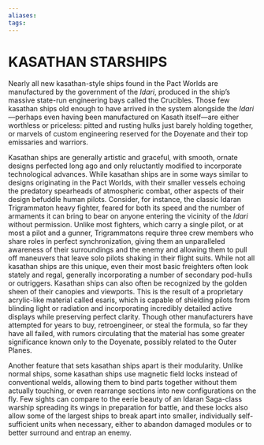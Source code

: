 ```yaml
---
aliases: 
tags: 
---
```

# KASATHAN STARSHIPS
Nearly all new kasathan-style ships found in the Pact Worlds are manufactured by the government of the _Idari_, produced in the ship’s massive state-run engineering bays called the Crucibles. Those few kasathan ships old enough to have arrived in the system alongside the _Idari_—perhaps even having been manufactured on Kasath itself—are either worthless or priceless: pitted and rusting hulks just barely holding together, or marvels of custom engineering reserved for the Doyenate and their top emissaries and warriors.  
  
Kasathan ships are generally artistic and graceful, with smooth, ornate designs perfected long ago and only reluctantly modified to incorporate technological advances. While kasathan ships are in some ways similar to designs originating in the Pact Worlds, with their smaller vessels echoing the predatory spearheads of atmospheric combat, other aspects of their design befuddle human pilots. Consider, for instance, the classic Idaran Trigrammaton heavy fighter, feared for both its speed and the number of armaments it can bring to bear on anyone entering the vicinity of the _Idari_ without permission. Unlike most fighters, which carry a single pilot, or at most a pilot and a gunner, Trigrammatons require three crew members who share roles in perfect synchronization, giving them an unparalleled awareness of their surroundings and the enemy and allowing them to pull off maneuvers that leave solo pilots shaking in their flight suits. While not all kasathan ships are this unique, even their most basic freighters often look stately and regal, generally incorporating a number of secondary pod-hulls or outriggers. Kasathan ships can also often be recognized by the golden sheen of their canopies and viewports. This is the result of a proprietary acrylic-like material called esaris, which is capable of shielding pilots from blinding light or radiation and incorporating incredibly detailed active displays while preserving perfect clarity. Though other manufacturers have attempted for years to buy, retroengineer, or steal the formula, so far they have all failed, with rumors circulating that the material has some greater significance known only to the Doyenate, possibly related to the Outer Planes.  
  
Another feature that sets kasathan ships apart is their modularity. Unlike normal ships, some kasathan ships use magnetic field locks instead of conventional welds, allowing them to bind parts together without them actually touching, or even rearrange sections into new configurations on the fly. Few sights can compare to the eerie beauty of an Idaran Saga-class warship spreading its wings in preparation for battle, and these locks also allow some of the largest ships to break apart into smaller, individually self-sufficient units when necessary, either to abandon damaged modules or to better surround and entrap an enemy.